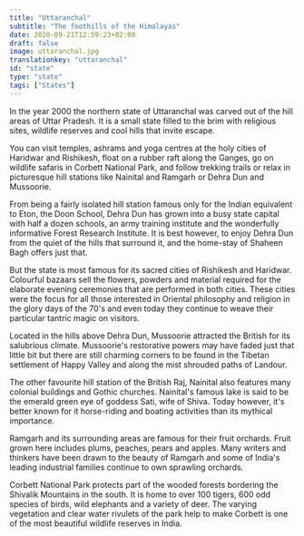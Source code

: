 ```yaml
---
title: "Uttaranchal"
subtitle: "The foothills of the Himalayas"
date: 2020-09-21T12:59:23+02:00
draft: false
image: uttaranchal.jpg
translationkey: "uttaranchal"
id: "state"
type: "state"
tags: ["States"] 
---
```


In the year 2000 the northern state of Uttaranchal was carved out of the hill areas of Uttar Pradesh. It is a small state filled to the brim with religious sites, wildlife reserves and cool hills that invite escape.

You can visit temples, ashrams and yoga centres at the holy cities of Haridwar and Rishikesh, float on a rubber raft along the Ganges, go on wildlife safaris in Corbett National Park, and follow trekking trails or relax in picturesque hill stations like Nainital and Ramgarh or Dehra Dun and Mussoorie.
 

From being a fairly isolated hill station famous only for the Indian equivalent to Eton, the Doon School, Dehra Dun has grown into a busy state capital with half a dozen schools, an army training institute and the wonderfully informative Forest Research Institute. It is best however, to enjoy Dehra Dun from the quiet of the hills that surround it, and the home-stay of Shaheen Bagh offers just that.

But the state is most famous for its sacred cities of Rishikesh and Haridwar. Colourful bazaars sell the flowers, powders and material required for the elaborate evening ceremonies that are performed in both cities. These cities were the focus for all those interested in Oriental philosophy and religion in the glory days of the 70's and even today they continue to weave their particular tantric magic on visitors.

Located in the hills above Dehra Dun, Mussoorie attracted the British for its salubrious climate. Mussoorie's restorative powers may have faded just that little bit but there are still charming corners to be found in the Tibetan settlement of Happy Valley and along the mist shrouded paths of Landour.

The other favourite hill station of the British Raj, Nainital also features many colonial buildings and Gothic churches. Nainital's famous lake is said to be the emerald green eye of goddess Sati, wife of Shiva. Today however, it's better known for it horse-riding and boating activities than its mythical importance.

Ramgarh and its surrounding areas are famous for their fruit orchards. Fruit grown here includes plums, peaches, pears and apples. Many writers and thinkers have been drawn to the beauty of Ramgarh and some of India's leading industrial families continue to own sprawling orchards.

Corbett National Park protects part of the wooded forests bordering the Shivalik Mountains in the south. It is home to over 100 tigers, 600 odd species of birds, wild elephants and a variety of deer. The varying vegetation and clear water rivulets of the park help to make Corbett is one of the most beautiful wildlife reserves in India.
